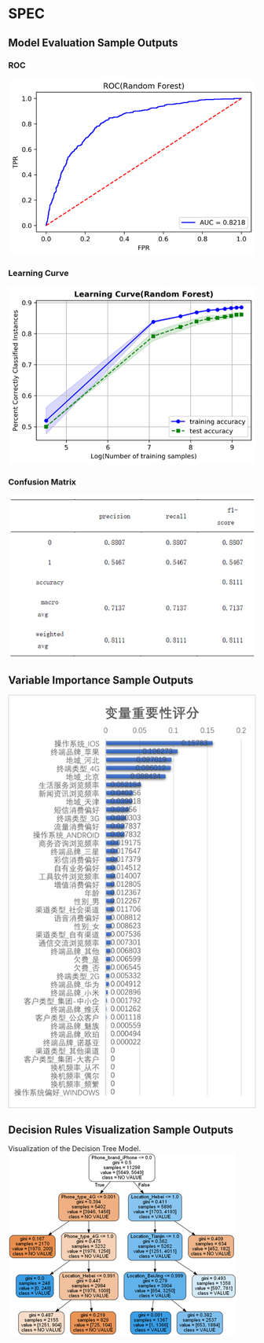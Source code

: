 # SPEC
## Model Evaluation Sample Outputs
### ROC
![](./image/Picture1.png)
### Learning Curve
![](./image/Picture2.png)
### Confusion Matrix
![](./image/Picture5.png)
## Variable Importance Sample Outputs
![](./image/Picture3.png)
## Decision Rules Visualization Sample Outputs
Visualization of the Decision Tree Model.  
![](./image/Picture4.png)